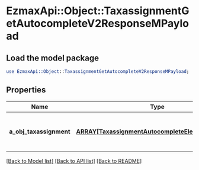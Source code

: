 # EzmaxApi::Object::TaxassignmentGetAutocompleteV2ResponseMPayload

## Load the model package
```perl
use EzmaxApi::Object::TaxassignmentGetAutocompleteV2ResponseMPayload;
```

## Properties
Name | Type | Description | Notes
------------ | ------------- | ------------- | -------------
**a_obj_taxassignment** | [**ARRAY[TaxassignmentAutocompleteElementResponse]**](TaxassignmentAutocompleteElementResponse.md) | An array of Taxassignment autocomplete element response. | 

[[Back to Model list]](../README.md#documentation-for-models) [[Back to API list]](../README.md#documentation-for-api-endpoints) [[Back to README]](../README.md)


